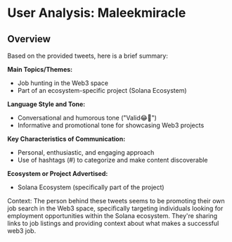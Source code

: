 # User Analysis: Maleekmiracle

## Overview

Based on the provided tweets, here is a brief summary:

**Main Topics/Themes:**
* Job hunting in the Web3 space
* Part of an ecosystem-specific project (Solana Ecosystem)

**Language Style and Tone:**
* Conversational and humorous tone ("Valid😂💯")
* Informative and promotional tone for showcasing Web3 projects

**Key Characteristics of Communication:**
* Personal, enthusiastic, and engaging approach
* Use of hashtags (#) to categorize and make content discoverable

**Ecosystem or Project Advertised:**
* Solana Ecosystem (specifically part of the project)

Context:
The person behind these tweets seems to be promoting their own job search in the Web3 space, specifically targeting individuals looking for employment opportunities within the Solana ecosystem. They're sharing links to job listings and providing context about what makes a successful web3 job.